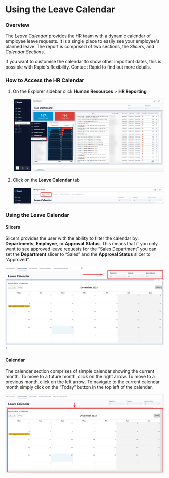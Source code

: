 # Using the Leave Calendar

### Overview

The *Leave Calendar* provides the HR team with a dynamic calendar of employee leave requests. It is a single place to easily see your employee's planned leave. The report is comprised of two sections, the *Slicers*, and *Calendar Sections*.

If you want to customise the calendar to show other important dates, this is possible with Rapid's flexibility. Contact Rapid to find out more details.

### How to Access the HR Calendar

1. On the Explorer sidebar click **Human Resources** &gt; **HR Reporting**  

    ![A screenshot that depicts how to use Eplorer's side bar to navigate to the HR Leave Calendar](<Side bar navigate to Leave Calendar.png>)

2. Click on the **Leave Calendar** tab  

    ![A screenshot that shows how to use the tab strip navigate to the HR Leave Calendar](<Tab strip navigate to leave calendar.png>)

### Using the Leave Calendar

#### Slicers

Slicers provides the user with the ability to filter the calendar by: **Departments**, **Employee**, or **Approval Status**. This means that if you only want to see approved leave requests for the “Sales Department” you can set the **Department** slicer to “Sales” and the **Approval Status** slicer to “Approved”.

![A screenshot that highlights the location of the HR Leave Calendar slicers](<Leave calendar slicers highlighted.png>)!

#### Calendar

The calendar section comprises of simple calendar showing the current month. To move to a future month, click on the right arrow. To move to a previous month, click on the left arrow. To navigate to the current calendar month simply click on the “Today” button in the top left of the calendar.

![Leave Calendar Calendar highlighted](<Leave Calendar Calendar highlighted.png>)
